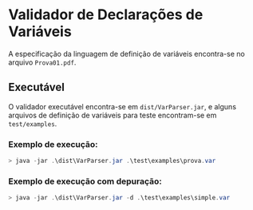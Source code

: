 # Validador de Declarações de Variáveis

A especificação da linguagem de definição de variáveis encontra-se no arquivo `Prova01.pdf`.

## Executável

O validador executável encontra-se em `dist/VarParser.jar`, e alguns arquivos de definição de variáveis para teste encontram-se em `test/examples`.

### Exemplo de execução:
```powershell
> java -jar .\dist\VarParser.jar .\test\examples\prova.var
```

### Exemplo de execução com depuração:
```powershell
> java -jar .\dist\VarParser.jar -d .\test\examples\simple.var
```
